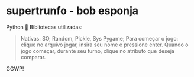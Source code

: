# supertrunfo - bob esponja
Python 🐍
Bibliotecas utilizadas:
>Nativas: SO, Random, Pickle, Sys 
>Pygame;
Para começar o jogo: clique no arquivo jogar, insira seu nome e pressione enter. Quando o jogo começar, durante seu turno, clique no atributo que deseja comparar.

GGWP!

